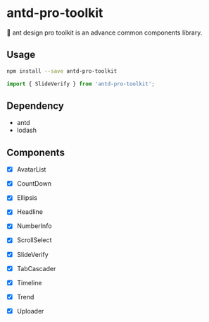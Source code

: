 # antd-pro-toolkit
🐜 ant design pro toolkit is an advance common components library.

## Usage

```bash
npm install --save antd-pro-toolkit
```

```javascript
import { SlideVerify } from 'antd-pro-toolkit';
```

## Dependency

- antd
- lodash

## Components

- [x] AvatarList
- [x] CountDown
- [x] Ellipsis
- [x] Headline
- [x] NumberInfo
- [x] ScrollSelect
- [x] SlideVerify
- [x] TabCascader
- [x] Timeline
- [x] Trend
- [x] Uploader


